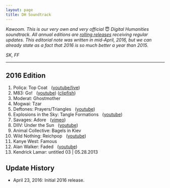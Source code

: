 ```yaml
---
layout: page
title: DH Soundtrack
---
```


*Kawoom. This is our very own and very official* 😇 *Digital Humanities soundtrack. All annual editions are [rolling releases](https://en.wikipedia.org/wiki/Rolling_release) receiving regular updates. This editorial note was written in mid-April, 2016, but we can already state as a fact that 2016 is so much better a year than 2015.*

*SK, FF*

* * *

## 2016 Edition

  1. Poliça: Top Coat   ([youtube/live](https://www.youtube.com/watch?v=EIoAs9wpaco))
  2. M83: Go!   ([youtube](https://www.youtube.com/watch?v=U3YZTYXftzg)) ([clipfish](http://www.clipfish.de/musikvideos/video/4306367/m83-go/))
  3. Moderat: Ghostmother
  4. Mogwai: Tzar
  5. Deftones: Prayers/Triangles   ([youtube](https://www.youtube.com/watch?v=D5BG_B8FWhI))
  6. Explosions in the Sky: Tangle Formations   ([youtube](https://www.youtube.com/watch?v=h2PagQXYQIE))
  7. Savages: Adore   ([vimeo](https://vimeo.com/150766416))
  8. DIIV: Under the Sun   ([youtube](https://www.youtube.com/watch?v=zKbqyuaXolg))
  9. Animal Collective: Bagels in Kiev
  10. Wild Nothing: Reichpop   ([youtube](https://www.youtube.com/watch?v=2R8xrvVRztQ))
  11. Kanye West: Famous
  12. Alan Walker: Faded   ([youtube](https://www.youtube.com/watch?v=60ItHLz5WEA))
  13. Kendrick Lamar: untitled 03 &#x7c; 05.28.2013

## Update History

  - April 23, 2016: Initial 2016 release.
